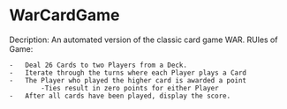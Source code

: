 # WarCardGame

  Decription: An automated version of the classic card game WAR. 
  RUles of Game:
  
    -	Deal 26 Cards to two Players from a Deck. 
    -	Iterate through the turns where each Player plays a Card
    -	The Player who played the higher card is awarded a point
     		-Ties result in zero points for either Player
    -	After all cards have been played, display the score.
